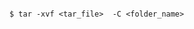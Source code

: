 <!-- layout:code post: 1970-09-26-manage-backups_unzip-your-backup -->

```

$ tar -xvf <tar_file>  -C <folder_name>

```
